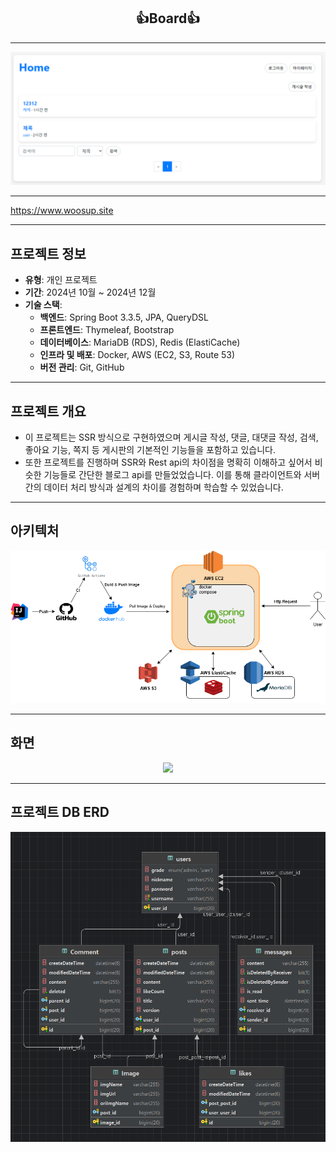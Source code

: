 <div align="center">
   <h2>👍Board👍</h2>
</div>

---
<div align="center">
    <img src="src/main/resources/image/img_3.png" width="600">
</div>

---
https://www.woosup.site

---
## 프로젝트 정보
- **유형**: 개인 프로젝트
- **기간**: 2024년 10월 ~ 2024년 12월
- **기술 스택**:
    - **백엔드**: Spring Boot 3.3.5, JPA, QueryDSL
    - **프론트엔드**: Thymeleaf, Bootstrap
    - **데이터베이스**: MariaDB (RDS), Redis (ElastiCache)
    - **인프라 및 배포**: Docker, AWS (EC2, S3, Route 53)
    - **버전 관리**: Git, GitHub
---

## 프로젝트 개요
- 이 프로젝트는 SSR 방식으로 구현하였으며 게시글 작성, 댓글, 대댓글 작성, 검색, 좋아요 기능, 쪽지 등 게시판의 기본적인 기능들을 포함하고 있습니다.
- 또한 프로젝트를 진행하며 SSR와 Rest api의 차이점을 명확히 이해하고 싶어서 비슷한 기능들로 간단한 블로그 api를 만들었었습니다. 이를 통해 클라이언트와 서버 간의 데이터 처리 방식과 설계의 차이를 경험하며 학습할 수 있었습니다.

---
## 아키텍처
<div align="center">
    <img src="src/main/resources/image/아키텍처.png" width="700">
</div>

---
## 화면
<div align="center">
    <img src="src/main/resources/image/img_1.png" width="700">
</div>

---
## 프로젝트 DB ERD
<div align="center">
    <img src="src/main/resources/image/img_2.png" width="700">
</div>

